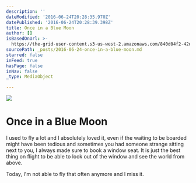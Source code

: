 ```yaml
---
description: ''
dateModified: '2016-06-24T20:28:35.970Z'
datePublished: '2016-06-24T20:28:39.398Z'
title: Once in a Blue Moon
author: []
isBasedOnUrl: >-
  https://the-grid-user-content.s3-us-west-2.amazonaws.com/840d04f2-42d4-4bbb-bf83-858e6426f0f1.jpg
sourcePath: _posts/2016-06-24-once-in-a-blue-moon.md
starred: false
inFeed: true
hasPage: false
inNav: false
_type: MediaObject

---
```

![](https://imgflo.herokuapp.com/graph/vahj1ThiexotieMo/567349a9e2224a296b0e594ede4b20e9/croprotate.jpg?cropheight=932&cropwidth=1600&degrees=0&input=https%3A%2F%2Fthe-grid-user-content.s3-us-west-2.amazonaws.com%2F840d04f2-42d4-4bbb-bf83-858e6426f0f1.jpg&x=0&y=0)

# Once in a Blue Moon

I used to fly a lot and I absolutely loved it, even if the waiting to be boarded might have been tedious and sometimes you had someone strange sitting next to you, I always made sure to book a window seat. It is just the best thing on flight to be able to look out of the window and see the world from above.

Today, I'm not able to fly that often anymore and I miss it.